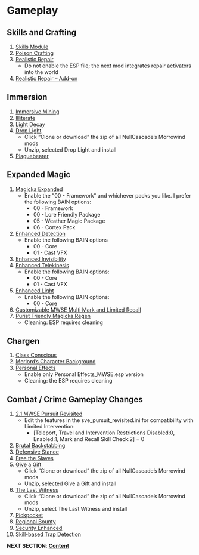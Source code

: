 # Gameplay 

## Skills and Crafting
1. [Skills Module](https://www.nexusmods.com/morrowind/mods/46034?tab=files)
1. [Poison Crafting](https://www.nexusmods.com/morrowind/mods/45729?tab=files)
1. [Realistic Repair](https://www.nexusmods.com/morrowind/mods/46673?tab=files)
	- Do not enable the ESP file; the next mod integrates repair activators into the world
1. [Realistic Repair – Add-on](https://www.nexusmods.com/morrowind/mods/47461?tab=files)

## Immersion
1. [Immersive Mining](https://www.nexusmods.com/morrowind/mods/46041?tab=files)
1. [Illiterate](https://www.nexusmods.com/morrowind/mods/46600?tab=files)
1. [Light Decay](https://www.nexusmods.com/morrowind/mods/46671?tab=files)
1. [Drop Light](https://github.com/NullCascade/morrowind-mods)
	- Click “Clone or download” the zip of all NullCascade’s Morrowind mods
	- Unzip, selected Drop Light and install
1. [Plaguebearer](https://www.nexusmods.com/morrowind/mods/45760?tab=files)

## Expanded Magic
1. [Magicka Expanded](https://www.nexusmods.com/morrowind/mods/47111?tab=files)
	- Enable the "00 - Framework" and whichever packs you like. I prefer the following BAIN options:
		- 00 - Framework
		- 00 - Lore Friendly Package
		- 05 - Weather Magic Package
		- 06 - Cortex Pack
1. [Enhanced Detection](https://www.nexusmods.com/morrowind/mods/47480?tab=files)
	- Enable the following BAIN options
		- 00 - Core
		- 01 - Cast VFX
1. [Enhanced Invisibility](https://www.nexusmods.com/morrowind/mods/47565?tab=files)
1. [Enhanced Telekinesis](https://www.nexusmods.com/morrowind/mods/47534?tab=files)
	- Enable the following BAIN options:
		- 00 - Core
		- 01 - Cast VFX
1. [Enhanced Light](https://www.nexusmods.com/morrowind/mods/47672?tab=files)
	- Enable the following BAIN options:
		- 00 - Core
1. [Customizable MWSE Multi Mark and Limited Recall](https://www.nexusmods.com/morrowind/mods/47065?tab=files)
1. [Purist Friendly Magicka Regen](https://www.nexusmods.com/morrowind/mods/45636?tab=files)
	- Cleaning: ESP requires cleaning

## Chargen
1. [Class Conscious](https://www.nexusmods.com/morrowind/mods/46902?tab=files)
1. [Merlord’s Character Background](https://www.nexusmods.com/morrowind/mods/46795?tab=files)
1. [Personal Effects](https://www.nexusmods.com/morrowind/mods/45338?tab=files)
	- Enable only Personal Effects_MWSE.esp version
	- Cleaning: the ESP requires cleaning

## Combat / Crime Gameplay Changes
1. [2.1 MWSE Pursuit Revisited](https://www.nexusmods.com/morrowind/mods/45904?tab=files)
	- Edit the features in the sve_pursuit_revisited.ini for compatibility with Limited Intervention:
		- [Teleport, Travel and Intervention Restrictions Disabled:0, Enabled:1, Mark and Recall Skill Check:2] = 0
1. [Brutal Backstabbing](https://www.nexusmods.com/morrowind/mods/45890?tab=files)
1. [Defensive Stance](https://www.nexusmods.com/morrowind/mods/46845?tab=files)
1. [Free the Slaves](https://www.nexusmods.com/morrowind/mods/45191?tab=files)
1. [Give a Gift](https://github.com/NullCascade/morrowind-mods)
	- Click “Clone or download” the zip of all NullCascade’s Morrowind mods
	- Unzip, selected Give a Gift and install
1. [The Last Witness](https://github.com/NullCascade/morrowind-mods)
	- Click “Clone or download” the zip of all NullCascade’s Morrowind mods
	- Unzip, select The Last Witness and install
1. [Pickpocket](https://www.nexusmods.com/morrowind/mods/47581?tab=files)	
1. [Regional Bounty](https://www.nexusmods.com/morrowind/mods/47285?tab=files)	
1. [Security Enhanced](https://www.nexusmods.com/morrowind/mods/47038?tab=files)
1. [Skill-based Trap Detection](https://www.nexusmods.com/morrowind/mods/47120?tab=files)	

	
**NEXT SECTION**:
[**Content**](https://github.com/doublemoulinet/Morrowind-Modular-Mod-Guide/blob/master/CONTENT.md)